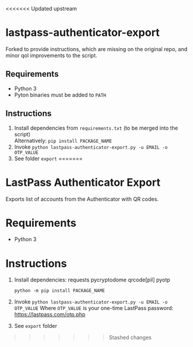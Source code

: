 <<<<<<< Updated upstream
# lastpass-authenticator-export
Forked to provide instructions, which are missing on the original repo, and minor qol improvements to the script.

## Requirements
- Python 3
- Pyton binaries must be added to `PATH`

## Instructions
1. Install dependencies from `requirements.txt` (to be merged into the script)  
  Alternatively: `pip install PACKAGE_NAME`
3. Invoke `python lastpass-authenticator-export.py -u EMAIL -o OTP_VALUE`
4. See folder `export`
=======
# LastPass Authenticator Export
Exports list of accounts from the Authenticator with QR codes.

# Requirements
- Python 3

# Instructions
1. Install dependencies:
    requests
    pycryptodome
    qrcode[pil]
    pyotp

    `python -m pip install PACKAGE_NAME`
1. Invoke `python lastpass-authenticator-export.py -u EMAIL -o OTP_VALUE`
    Where `OTP_VALUE` is your one-time LastPass password:
    https://lastpass.com/otp.php
1. See `export` folder
>>>>>>> Stashed changes
